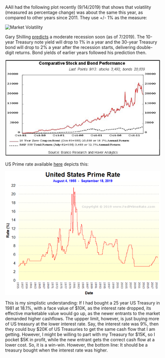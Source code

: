 AAII had the  following plot recently (9/14/2019) that shows that volatility (measured as percentage change) was about the same this year, as compared to other years since 2011. They use +/- 1% as the measure:

![Market Volatility](https://www.aaii.com/files/images/InvestorUpdate/20190912.jpg)

Gary Shilling [predicts](https://www.thinkadvisor.com/2019/07/08/gary-shilling-the-recession-may-have-already-begun/?slreturn=20190814132318) a moderate recession soon (as of 7/2019). The 10-year Treasury note yield will drop to 1% in a year and the 30-year Treasury bond will drop to 2% a year after the recession starts, delivering double-digit returns. Bond yields of earlier years followed his prediction then.  

![Bond Yields](https://github.com/iShankar/Investment-Software/blob/master/images/shilling.chart3_.jpg)

US Prime rate available [here](http://www.fedprimerate.com/prime-rate-chart.htm) depicts this:

![US Prime Rate](https://github.com/iShankar/Investment-Software/blob/master/images/Fed-Prime-Rate-United-States-Prime-Rate-Chart.gif)

This is my simplistic understanding: If I had bought a 25 year US Treasury in 1981 at 18.1%, with a face value of $10K, as the interest rate dropped, its effective marketable value would go up, as the newer entrants to the market demanded higher cashflows. The uppper limit, however, is just buying more of US treasury at the lower interest rate. Say, the interest rate was 9%, then they could buy $20K of US Treasuries to get the same cash flow that I am getting. However, I might be willing to part with my Treasury  for $15K, so I pocket $5K in profit, while the new entrant gets the correct cash flow at a lower cost. So, it is a win-win. However, the bottom line: It should be a treasury bought when the interest rate was higher. 
